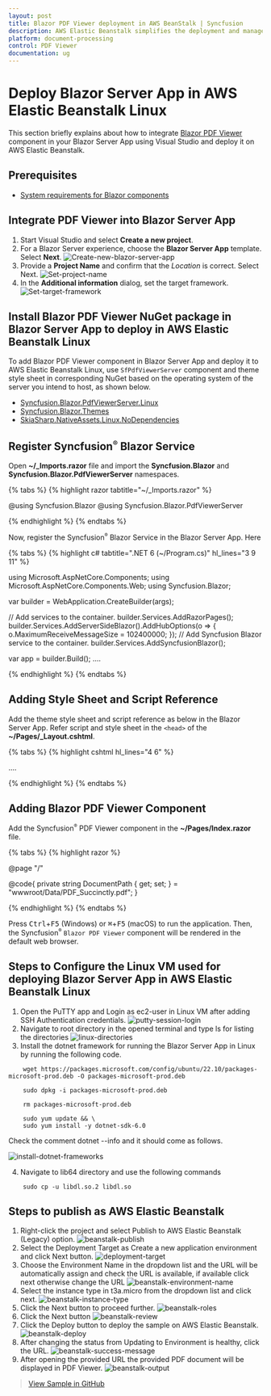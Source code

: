 ```yaml
---
layout: post
title: Blazor PDF Viewer deployment in AWS BeanStalk | Syncfusion
description: AWS Elastic Beanstalk simplifies the deployment and management of scalable web applications and services in Linux-based infrastructure
platform: document-processing
control: PDF Viewer
documentation: ug
---
```


# Deploy Blazor Server App in AWS Elastic Beanstalk Linux

This section briefly explains about how to integrate [Blazor PDF Viewer](
https://www.syncfusion.com/blazor-components/blazor-pdf-viewer) component in your Blazor Server App using Visual Studio and deploy it on AWS Elastic Beanstalk.

## Prerequisites

* [System requirements for Blazor components](https://blazor.syncfusion.com/documentation/system-requirements)

## Integrate PDF Viewer into Blazor Server App

1. Start Visual Studio and select **Create a new project**.
2. For a Blazor Server experience, choose the **Blazor Server App** template. Select **Next**.
![Create-new-blazor-server-app](aws-benstalk-deployment-images/start-window-create-new-project.png)
3. Provide a **Project Name** and confirm that the *Location* is correct. Select Next.
![Set-project-name](aws-benstalk-deployment-images/Set-project-name.png)
4. In the **Additional information** dialog, set the target framework.
![Set-target-framework](aws-benstalk-deployment-images/Additional_information.png)

## Install Blazor PDF Viewer NuGet package in Blazor Server App to deploy in AWS Elastic Beanstalk Linux

To add Blazor PDF Viewer component in Blazor Server App and deploy it to AWS Elastic Beanstalk Linux, use `SfPdfViewerServer` component and theme style sheet in corresponding NuGet based on the operating system of the server you intend to host, as shown below.
* [Syncfusion.Blazor.PdfViewerServer.Linux](https://www.nuget.org/packages/Syncfusion.Blazor.PdfViewerServer.Linux)
* [Syncfusion.Blazor.Themes](https://www.nuget.org/packages/Syncfusion.Blazor.Themes/)
* [SkiaSharp.NativeAssets.Linux.NoDependencies](https://www.nuget.org/packages/SkiaSharp.NativeAssets.Linux.NoDependencies/)

## Register Syncfusion<sup style="font-size:70%">&reg;</sup> Blazor Service

Open **~/_Imports.razor** file and import the **Syncfusion.Blazor** and **Syncfusion.Blazor.PdfViewerServer** namespaces.

{% tabs %}
{% highlight razor tabtitle="~/_Imports.razor" %}

@using Syncfusion.Blazor
@using Syncfusion.Blazor.PdfViewerServer

{% endhighlight %}
{% endtabs %}

Now, register the Syncfusion<sup style="font-size:70%">&reg;</sup> Blazor Service in the Blazor Server App. Here

{% tabs %}
{% highlight c# tabtitle=".NET 6 (~/Program.cs)" hl_lines="3 9 11" %}

using Microsoft.AspNetCore.Components;
using Microsoft.AspNetCore.Components.Web;
using Syncfusion.Blazor;

var builder = WebApplication.CreateBuilder(args);

// Add services to the container.
builder.Services.AddRazorPages();
builder.Services.AddServerSideBlazor().AddHubOptions(o => { o.MaximumReceiveMessageSize = 102400000; });
// Add Syncfusion Blazor service to the container.
builder.Services.AddSyncfusionBlazor();

var app = builder.Build();
....

{% endhighlight %}
{% endtabs %}

## Adding Style Sheet and Script Reference

Add the theme style sheet and script reference as below in the Blazor Server App.
Refer script and style sheet in the `<head>` of the **~/Pages/_Layout.cshtml**.


{% tabs %}
{% highlight cshtml hl_lines="4 6" %}

<head>
    ....
    <!-- Syncfusion Blazor PDF Viewer controls theme style sheet -->
    <link href="_content/Syncfusion.Blazor.Themes/bootstrap5.css" rel="stylesheet" />
    <!-- Syncfusion Blazor PDF Viewer controls scripts -->
    <script src="_content/Syncfusion.Blazor.PdfViewer/scripts/syncfusion-blazor-pdfviewer.min.js" type="text/javascript"></script>
</head>

{% endhighlight %}
{% endtabs %}

## Adding Blazor PDF Viewer Component

Add the Syncfusion<sup style="font-size:70%">&reg;</sup> PDF Viewer component in the **~/Pages/Index.razor** file.

{% tabs %}
{% highlight razor %}

@page "/"
<SfPdfViewerServer DocumentPath="@DocumentPath" Height="500px" Width="1060px" ></SfPdfViewerServer>

@code{
private string DocumentPath { get; set; } = "wwwroot/Data/PDF_Succinctly.pdf";
}

{% endhighlight %}
{% endtabs %}

Press <kbd>Ctrl</kbd>+<kbd>F5</kbd> (Windows) or <kbd>⌘</kbd>+<kbd>F5</kbd> (macOS) to run the application. Then, the Syncfusion<sup style="font-size:70%">&reg;</sup> `Blazor PDF Viewer` component will be rendered in the default web browser.

## Steps to Configure the Linux VM used for deploying Blazor Server App in AWS Elastic Beanstalk Linux

1. Open the PuTTY app and Login as ec2-user in Linux VM after adding SSH Authentication credentials.
![putty-session-login](aws-benstalk-deployment-images/putty-image.png)
2. Navigate to root directory in the opened terminal and type ls for listing the directories
![linux-directories](aws-benstalk-deployment-images/linux-terminal.png)
3. Install the dotnet framework for running the Blazor Server App in Linux by running the following code. 

```
    wget https://packages.microsoft.com/config/ubuntu/22.10/packages-microsoft-prod.deb -O packages-microsoft-prod.deb

    sudo dpkg -i packages-microsoft-prod.deb

    rm packages-microsoft-prod.deb

    sudo yum update && \
    sudo yum install -y dotnet-sdk-6.0

```
Check the comment dotnet --info and it should come as follows.

![install-dotnet-frameworks](aws-benstalk-deployment-images/dotnet-info.png)

4. Navigate to lib64 directory and use the following commands

```
    sudo cp -u libdl.so.2 libdl.so

```

## Steps to publish as AWS Elastic Beanstalk

1. Right-click the project and select Publish to AWS Elastic Beanstalk (Legacy) option.
![beanstalk-publish](aws-benstalk-deployment-images/beanstalk-publish.png)
2. Select the Deployment Target as Create a new application environment and click Next button.
![deployment-target](aws-benstalk-deployment-images/beanstalk-instance.png)
3. Choose the Environment Name in the dropdown list and the URL will be automatically assign and check the URL is available, if available click next otherwise change the URL
![beanstalk-environment-name](aws-benstalk-deployment-images/beanstalk-environment.png)
4. Select the instance type in t3a.micro from the dropdown list and click next.
![beanstalk-instance-type](aws-benstalk-deployment-images/beanstalk-aws-options.png)
5. Click the Next button to proceed further.
![beanstalk-roles](aws-benstalk-deployment-images/beanstalk-permissions.png)
6. Click the Next button
![beanstalk-review](aws-benstalk-deployment-images/beanstalk-review.png)
7. Click the Deploy button to deploy the sample on AWS Elastic Beanstalk.
![beanstalk-deploy](aws-benstalk-deployment-images/beanstalk-deploy.png)
8. After changing the status from Updating to Environment is healthy, click the URL.
![beanstalk-success-message](aws-benstalk-deployment-images/beanstalk-success.png)
9. After opening the provided URL the provided PDF document will be displayed in PDF Viewer.
![beanstalk-output](aws-benstalk-deployment-images/beanstalk-output.png)

>[View Sample in GitHub](https://github.com/SyncfusionExamples/blazor-pdf-viewer-classic-examples/tree/master/Server%20Deployment/AWS/AWS_Elastic_Beanstalk/PdfViewerServerApp)


